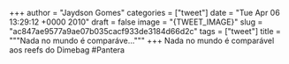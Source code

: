 
+++
author = "Jaydson Gomes"
categories = ["tweet"]
date = "Tue Apr 06 13:29:12 +0000 2010"
draft = false
image = "{TWEET_IMAGE}"
slug = "ac847ae9577a9ae07b035cacf933de3184d66d2c"
tags = ["tweet"]
title = """Nada no mundo é comparáve..."""
+++
Nada no mundo é comparável aos reefs do Dimebag #Pantera
